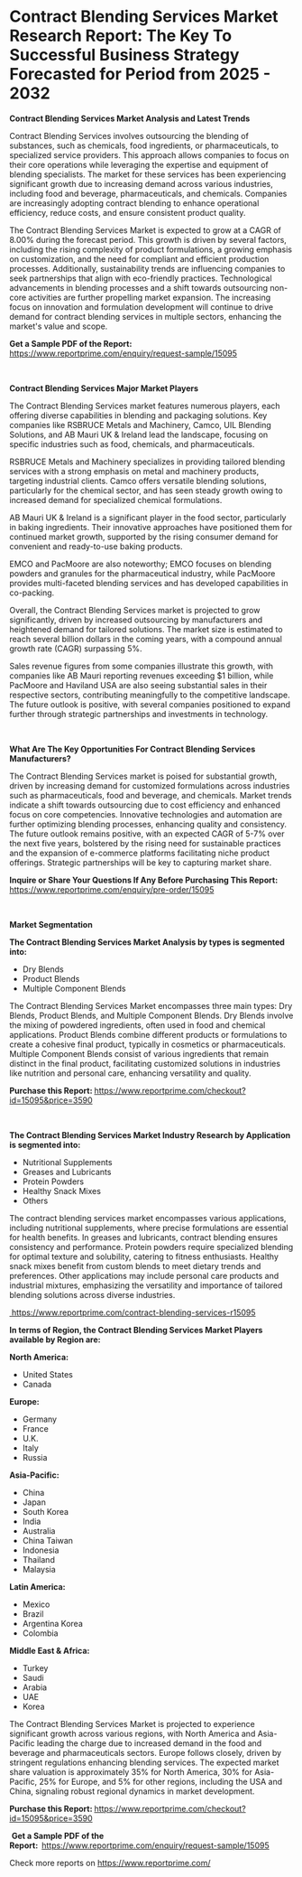 <p><h1>Contract Blending Services Market Research Report: The Key To Successful Business Strategy Forecasted for Period from 2025 - 2032</h1></p><p><strong>Contract Blending Services Market Analysis and Latest Trends</strong></p>
<p><p>Contract Blending Services involves outsourcing the blending of substances, such as chemicals, food ingredients, or pharmaceuticals, to specialized service providers. This approach allows companies to focus on their core operations while leveraging the expertise and equipment of blending specialists. The market for these services has been experiencing significant growth due to increasing demand across various industries, including food and beverage, pharmaceuticals, and chemicals. Companies are increasingly adopting contract blending to enhance operational efficiency, reduce costs, and ensure consistent product quality.</p><p>The Contract Blending Services Market is expected to grow at a CAGR of 8.00% during the forecast period. This growth is driven by several factors, including the rising complexity of product formulations, a growing emphasis on customization, and the need for compliant and efficient production processes. Additionally, sustainability trends are influencing companies to seek partnerships that align with eco-friendly practices. Technological advancements in blending processes and a shift towards outsourcing non-core activities are further propelling market expansion. The increasing focus on innovation and formulation development will continue to drive demand for contract blending services in multiple sectors, enhancing the market's value and scope.</p></p>
<p><strong>Get a Sample PDF of the Report:&nbsp;</strong> <a href="https://www.reportprime.com/enquiry/request-sample/15095?utm_campaign=2822&utm_medium=2&utm_source=Github&utm_content=ia&utm_term=20032025&utm_id=contract-blending-services">https://www.reportprime.com/enquiry/request-sample/15095</a></p>
<p>&nbsp;</p>
<p><strong>Contract Blending Services Major Market Players</strong></p>
<p><p>The Contract Blending Services market features numerous players, each offering diverse capabilities in blending and packaging solutions. Key companies like RSBRUCE Metals and Machinery, Camco, UIL Blending Solutions, and AB Mauri UK & Ireland lead the landscape, focusing on specific industries such as food, chemicals, and pharmaceuticals.</p><p>RSBRUCE Metals and Machinery specializes in providing tailored blending services with a strong emphasis on metal and machinery products, targeting industrial clients. Camco offers versatile blending solutions, particularly for the chemical sector, and has seen steady growth owing to increased demand for specialized chemical formulations.</p><p>AB Mauri UK & Ireland is a significant player in the food sector, particularly in baking ingredients. Their innovative approaches have positioned them for continued market growth, supported by the rising consumer demand for convenient and ready-to-use baking products. </p><p>EMCO and PacMoore are also noteworthy; EMCO focuses on blending powders and granules for the pharmaceutical industry, while PacMoore provides multi-faceted blending services and has developed capabilities in co-packing.</p><p>Overall, the Contract Blending Services market is projected to grow significantly, driven by increased outsourcing by manufacturers and heightened demand for tailored solutions. The market size is estimated to reach several billion dollars in the coming years, with a compound annual growth rate (CAGR) surpassing 5%.</p><p>Sales revenue figures from some companies illustrate this growth, with companies like AB Mauri reporting revenues exceeding $1 billion, while PacMoore and Haviland USA are also seeing substantial sales in their respective sectors, contributing meaningfully to the competitive landscape. The future outlook is positive, with several companies positioned to expand further through strategic partnerships and investments in technology.</p></p>
<p>&nbsp;</p>
<p><strong>What Are The Key Opportunities For Contract Blending Services Manufacturers?</strong></p>
<p><p>The Contract Blending Services market is poised for substantial growth, driven by increasing demand for customized formulations across industries such as pharmaceuticals, food and beverage, and chemicals. Market trends indicate a shift towards outsourcing due to cost efficiency and enhanced focus on core competencies. Innovative technologies and automation are further optimizing blending processes, enhancing quality and consistency. The future outlook remains positive, with an expected CAGR of 5-7% over the next five years, bolstered by the rising need for sustainable practices and the expansion of e-commerce platforms facilitating niche product offerings. Strategic partnerships will be key to capturing market share.</p></p>
<p><strong>Inquire or Share Your Questions If Any Before Purchasing This Report:</strong> <a href="https://www.reportprime.com/enquiry/pre-order/15095?utm_campaign=2822&utm_medium=2&utm_source=Github&utm_content=ia&utm_term=20032025&utm_id=contract-blending-services">https://www.reportprime.com/enquiry/pre-order/15095</a></p>
<p>&nbsp;</p>
<p><strong>Market Segmentation</strong></p>
<p><strong>The Contract Blending Services Market Analysis by types is segmented into:</strong></p>
<p><ul><li>Dry Blends</li><li>Product Blends</li><li>Multiple Component Blends</li></ul></p>
<p><p>The Contract Blending Services Market encompasses three main types: Dry Blends, Product Blends, and Multiple Component Blends. Dry Blends involve the mixing of powdered ingredients, often used in food and chemical applications. Product Blends combine different products or formulations to create a cohesive final product, typically in cosmetics or pharmaceuticals. Multiple Component Blends consist of various ingredients that remain distinct in the final product, facilitating customized solutions in industries like nutrition and personal care, enhancing versatility and quality.</p></p>
<p><strong>Purchase this Report:&nbsp;</strong><a href="https://www.reportprime.com/checkout?id=15095&price=3590&utm_campaign=2822&utm_medium=2&utm_source=Github&utm_content=ia&utm_term=20032025&utm_id=contract-blending-services">https://www.reportprime.com/checkout?id=15095&price=3590</a></p>
<p>&nbsp;</p>
<p><strong>The Contract Blending Services Market Industry Research by Application is segmented into:</strong></p>
<p><ul><li>Nutritional Supplements</li><li>Greases and Lubricants</li><li>Protein Powders</li><li>Healthy Snack Mixes</li><li>Others</li></ul></p>
<p><p>The contract blending services market encompasses various applications, including nutritional supplements, where precise formulations are essential for health benefits. In greases and lubricants, contract blending ensures consistency and performance. Protein powders require specialized blending for optimal texture and solubility, catering to fitness enthusiasts. Healthy snack mixes benefit from custom blends to meet dietary trends and preferences. Other applications may include personal care products and industrial mixtures, emphasizing the versatility and importance of tailored blending solutions across diverse industries.</p></p>
<p><a href="https://www.reportprime.com/contract-blending-services-r15095?utm_campaign=2822&utm_medium=2&utm_source=Github&utm_content=ia&utm_term=20032025&utm_id=contract-blending-services">&nbsp;https://www.reportprime.com/contract-blending-services-r15095</a></p>
<p><strong>In terms of Region, the Contract Blending Services Market Players available by Region are:</strong></p>
<p>
    <p> <strong> North America: </strong>
        <ul>
            <li>United States</li>
            <li>Canada</li>
        </ul>
        </p> 
    <p> <strong> Europe: </strong>
        <ul>
            <li>Germany</li>
            <li>France</li>
            <li>U.K.</li>
            <li>Italy</li>
            <li>Russia</li>
        </ul>
        </p> 
    <p> <strong> Asia-Pacific: </strong>
        <ul>
            <li>China</li>
            <li>Japan</li>
            <li>South Korea</li>
            <li>India</li>
            <li>Australia</li>
            <li>China Taiwan</li>
            <li>Indonesia</li>
            <li>Thailand</li>
            <li>Malaysia</li>
        </ul>
        </p> 
    <p> <strong> Latin America: </strong>
        <ul>
            <li>Mexico</li>
            <li>Brazil</li>
            <li>Argentina Korea</li>
            <li>Colombia</li>
        </ul>
        </p> 
    <p> <strong> Middle East & Africa: </strong>
        <ul>
            <li>Turkey</li>
            <li>Saudi</li>
            <li>Arabia</li>
            <li>UAE</li>
            <li>Korea</li>
        </ul>
    </p>
    </p>
<p><p>The Contract Blending Services Market is projected to experience significant growth across various regions, with North America and Asia-Pacific leading the charge due to increased demand in the food and beverage and pharmaceuticals sectors. Europe follows closely, driven by stringent regulations enhancing blending services. The expected market share valuation is approximately 35% for North America, 30% for Asia-Pacific, 25% for Europe, and 5% for other regions, including the USA and China, signaling robust regional dynamics in market development.</p></p>
<p><strong>Purchase this Report: </strong><a href="https://www.reportprime.com/checkout?id=15095&price=3590&utm_campaign=2822&utm_medium=2&utm_source=Github&utm_content=ia&utm_term=20032025&utm_id=contract-blending-services">https://www.reportprime.com/checkout?id=15095&price=3590</a></p>
<p>&nbsp;<strong>Get a Sample PDF of the Report:&nbsp;&nbsp;</strong><a href="https://www.reportprime.com/enquiry/request-sample/15095?utm_campaign=2822&utm_medium=2&utm_source=Github&utm_content=ia&utm_term=20032025&utm_id=contract-blending-services">https://www.reportprime.com/enquiry/request-sample/15095</a></p>
<p><strong></strong></p>
<p>Check more reports on <a href="https://www.reportprime.com/?utm_campaign=2822&utm_medium=2&utm_source=Github&utm_content=ia&utm_term=20032025&utm_id=contract-blending-services">https://www.reportprime.com/</a></p>